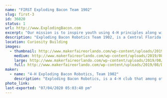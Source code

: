 ```yaml
---
name: "FIRST Exploding Bacon Team 1902"
slug: first-3
id: 36020
status: 1
url: http://www.ExplodingBacon.com
excerpt: "Our mission is to inspire youth using 4-H principles along with the tenets of gracious professionalism to explore science and technology through a mentor based program, which develops leadership and life skills while encouraging innovation, creative solutions to engineering and technical challenges."
description: "Exploding Bacon Robotics Team 1902, is a Central Florida 4-H club for High School aged students that among other things, participates in FIRST. Our students learn engineering, computer programming, and hands-on machinery skills, as well as the problem solving, strategic thinking, time management, public speaking, teamwork and leadership skills essential in any career. The goal is to inspire and support these youth members to continue on to higher education in trade schools and STEM programs in college."
location: Curiosity Building
images:
  - thumbnail: http://www.makerfaireorlando.com/wp-content/uploads/2019/08/DSC07704.jpeg
    medium: http://www.makerfaireorlando.com/wp-content/uploads/2019/08/DSC07704.jpeg
    large: http://www.makerfaireorlando.com/wp-content/uploads/2019/08/DSC07704.jpeg
    full: http://www.makerfaireorlando.com/wp-content/uploads/2019/08/DSC07704.jpeg
maker:
  - name: "4-H Exploding Bacon Robotics, Team 1902"
    description: "Exploding Bacon Robotics, is a 4-H club that among other things, participates in FIRST. Our students learn engineering, computer programming, and hands-on machinery skills, as well as the problem solving, strategic thinking, time management, public speaking, teamwork and leadership skills essential in any career. The goal is to inspire and support these youth members to continue on to higher education in trade schools and STEM programs in college."
photo_link: 
last-exported: "07/04/2020 05:03:40 pm"
---
```

